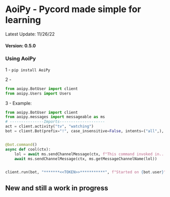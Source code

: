 # AoiPy - Pycord made simple for learning
Latest Update: 11/26/22
#### Version: 0.5.0
### Using AoiPy
1 - `pip install AoiPy`

2 -
```python
from aoipy.BotUser import client
from aoipy.Users import Users
```

3 -  Example:

```python
from aoipy.BotUser import client
from aoipy.messages import messageable as ms
# ---------------Imports--------------------
act = client.activity("tv", "watching")
bot = client.Bot(prefix="!", case_insensitive=False, intents=("all",), activity=act)


@bot.command()
async def cool(ctx):
    lol = await ms.sendChannelMessage(ctx, f"This command invoked in...")
    await ms.sendChannelMessage(ctx, ms.getMessageChannelName(lol))


client.run(bot, "*******<<TOKEN>>***********", f"Started on {bot.user}")
```

## New and still a work in progress